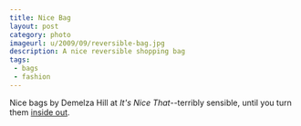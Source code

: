 ```yaml
---
title: Nice Bag
layout: post
category: photo
imageurl: u/2009/09/reversible-bag.jpg
description: A nice reversible shopping bag
tags: 
 - bags
 - fashion
---
```


Nice bags by Demelza Hill at _It's Nice That_--terribly sensible, until you turn them [inside out](http://www.itsnicethat.com/articles/1685-demelza-hills-reversible-bag "Only thirty quid, too.").